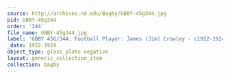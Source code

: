 ```yaml
---
source: http://archives.nd.edu/Bagby/GBBY-45g344.jpg
pid: GBBY-45g344
order: '344'
file_name: GBBY-45g344.jpg
label: 'GBBY 45G/344: Football Player: James (Jim) Crowley - c1922-1924'
_date: 1922-1924
object_type: glass plate negative
layout: generic_collection_item
collection: bagby
---
```

